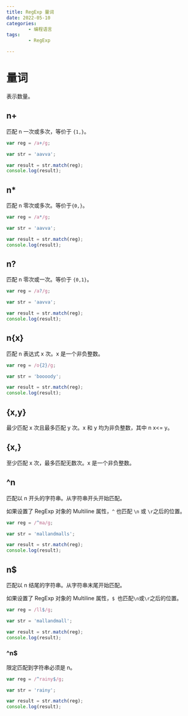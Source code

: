 ```yaml
---
title: RegExp 量词
date: 2022-05-10
categories:
        - 编程语言
tags:
        - RegExp

---
```


# 量词

表示数量。

## n+

匹配 n 一次或多次，等价于 `{1,}`。

```js
var reg = /a+/g;

var str = 'aavva';

var result = str.match(reg);
console.log(result);
```

## n\*

匹配 n 零次或多次。等价于`{0,}`。

```js
var reg = /a*/g;

var str = 'aavva';

var result = str.match(reg);
console.log(result);
```

## n?

匹配 n 零次或一次。等价于 `{0,1}`。

```js
var reg = /a?/g;

var str = 'aavva';

var result = str.match(reg);
console.log(result);
```

## n{x}

匹配 n 表达式 x 次。x 是一个非负整数。

```js
var reg = /o{2}/g;

var str = 'boooody';

var result = str.match(reg);
console.log(result);
```

## {x,y}

最少匹配 x 次且最多匹配 y 次。x 和 y 均为非负整数，其中 n x<= y。

## {x,}

至少匹配 x 次，最多匹配无数次。x 是一个非负整数。

## ^n

匹配以 n 开头的字符串。从字符串开头开始匹配。

如果设置了 RegExp 对象的 Multiline 属性，`^` 也匹配 `\n` 或 `\r`之后的位置。

```js
var reg = /^ma/g;

var str = 'mallandmalls';

var result = str.match(reg);
console.log(result);
```

## n$

匹配以 n 结尾的字符串。从字符串末尾开始匹配。

如果设置了 RegExp 对象的 Multiline 属性，`$ `也匹配`\n`或`\r`之后的位置。

```js
var reg = /ll$/g;

var str = 'mallandmall';

var result = str.match(reg);
console.log(result);
```

### ^n$

限定匹配到字符串必须是 n。

```js
var reg = /^rainy$/g;

var str = 'rainy';

var result = str.match(reg);
console.log(result);
```
